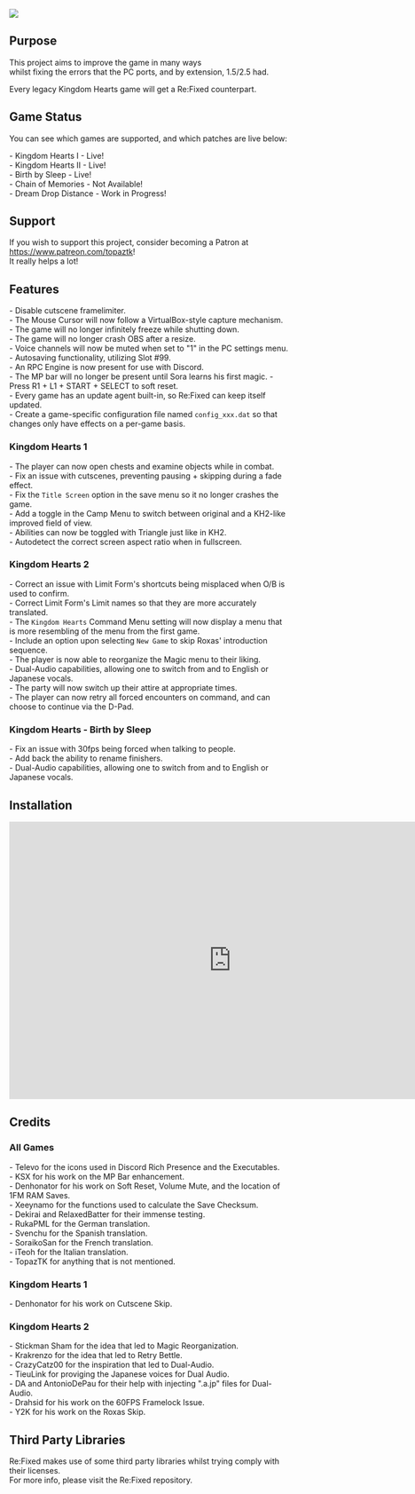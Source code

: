![](https://user-images.githubusercontent.com/95656963/171788826-e2049957-b00b-4502-87e9-6cf7df9d8efd.png)

## Purpose

This project aims to improve the game in many ways  
whilst fixing the errors that the PC ports, and by extension, 1.5/2.5 had.  
  
Every legacy Kingdom Hearts game will get a Re:Fixed counterpart.

## Game Status

You can see which games are supported, and which patches are live below:

\- Kingdom Hearts I - Live!  
\- Kingdom Hearts II - Live!  
\- Birth by Sleep - Live!  
\- Chain of Memories - Not Available!  
\- Dream Drop Distance - Work in Progress!   

## Support

If you wish to support this project, consider becoming a Patron at <span style="color:#dd83f5" href="https://www.patreon.com/topaztk">https://www.patreon.com/topaztk</span>!  
It really helps a lot!

## Features

\- Disable cutscene framelimiter.  
\- The Mouse Cursor will now follow a VirtualBox-style capture mechanism.  
\- The game will no longer infinitely freeze while shutting down.  
\- The game will no longer crash OBS after a resize.  
\- Voice channels will now be muted when set to "1" in the PC settings menu.  
\- Autosaving functionality, utilizing Slot #99.  
\- An RPC Engine is now present for use with Discord.  
\- The MP bar will no longer be present until Sora learns his first magic. 
\- Press R1 + L1 + START + SELECT to soft reset.  
\- Every game has an update agent built-in, so Re:Fixed can keep itself updated.  
\- Create a game-specific configuration file named `config_xxx.dat` so that changes only have effects on a per-game basis.  

### Kingdom Hearts 1

\- The player can now open chests and examine objects while in combat.  
\- Fix an issue with cutscenes, preventing pausing + skipping during a fade effect.  
\- Fix the `Title Screen` option in the save menu so it no longer crashes the game.  
\- Add a toggle in the Camp Menu to switch between original and a KH2-like improved field of view.  
\- Abilities can now be toggled with Triangle just like in KH2.  
\- Autodetect the correct screen aspect ratio when in fullscreen.  


### Kingdom Hearts 2

\- Correct an issue with Limit Form's shortcuts being misplaced when O/B is used to confirm.  
\- Correct Limit Form's Limit names so that they are more accurately translated.  
\- The `Kingdom Hearts` Command Menu setting will now display a menu that is more resembling of the menu from the first game.  
\- Include an option upon selecting `New Game` to skip Roxas' introduction sequence.  
\- The player is now able to reorganize the Magic menu to their liking.  
\- Dual-Audio capabilities, allowing one to switch from and to English or Japanese vocals.  
\- The party will now switch up their attire at appropriate times.  
\- The player can now retry all forced encounters on command, and can choose to continue via the D-Pad.  


### Kingdom Hearts - Birth by Sleep

\- Fix an issue with 30fps being forced when talking to people.  
\- Add back the ability to rename finishers.  
\- Dual-Audio capabilities, allowing one to switch from and to English or Japanese vocals.  


## Installation

<iframe width="800" height="500" src="https://www.youtube.com/embed/CZvX4w_w4Q8?controls=0" title="YouTube video player" frameborder="0" allow="accelerometer; autoplay; clipboard-write; encrypted-media; gyroscope; picture-in-picture" allowfullscreen></iframe>

## Credits

### All Games
\- Televo for the icons used in Discord Rich Presence and the Executables.  
\- KSX for his work on the MP Bar enhancement.  
\- Denhonator for his work on Soft Reset, Volume Mute, and the location of 1FM RAM Saves.  
\- Xeeynamo for the functions used to calculate the Save Checksum.  
\- Dekirai and RelaxedBatter for their immense testing.  
\- RukaPML for the German translation.  
\- Svenchu for the Spanish translation.  
\- SoraikoSan for the French translation.  
\- iTeoh for the Italian translation.  
\- TopazTK for anything that is not mentioned.  

### Kingdom Hearts 1
\- Denhonator for his work on Cutscene Skip.

### Kingdom Hearts 2
\- Stickman Sham for the idea that led to Magic Reorganization.  
\- Krakrenzo for the idea that led to Retry Bettle.  
\- CrazyCatz00 for the inspiration that led to Dual-Audio.  
\- TieuLink for proviging the Japanese voices for Dual Audio.  
\- DA and AntonioDePau for their help with injecting ".a.jp" files for Dual-Audio.  
\- Drahsid for his work on the 60FPS Framelock Issue.  
\- Y2K for his work on the Roxas Skip.  

## Third Party Libraries

Re:Fixed makes use of some third party libraries whilst trying comply with their licenses.  
For more info, please visit the Re:Fixed repository. 
